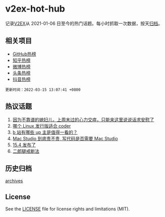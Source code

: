 # v2ex-hot-hub

 记录[V2EX](https://www.v2ex.com/)从 2021-01-06 日至今的热门话题。每小时抓取一次数据，按天[归档](archives)。
 
 ## 相关项目

- [GitHub热榜](https://github.com/lonnyzhang423/github-hot-hub)
- [知乎热榜](https://github.com/lonnyzhang423/zhihu-hot-hub)
- [微博热榜](https://github.com/lonnyzhang423/weibo-hot-hub)
- [头条热榜](https://github.com/lonnyzhang423/toutiao-hot-hub)
- [抖音热榜](https://github.com/lonnyzhang423/douyin-hot-hub)


 `更新时间：2022-03-15 13:07:41 +0800`

## 热议话题

1. [因为不靠谱的媳妇儿，上周末过的心力交瘁，只能来这里说说话求安慰了](https://www.v2ex.com/t/840273)
1. [哪个 Linux 发行版适合 coder](https://www.v2ex.com/t/840219)
1. [b 站有哪些 up 主是值得一看的？](https://www.v2ex.com/t/840328)
1. [Mac Studio 到底贵不贵, 写代码是否需要 Mac Studio](https://www.v2ex.com/t/840350)
1. [15.4 发布了](https://www.v2ex.com/t/840360)
1. [二郎腿戒断法](https://www.v2ex.com/t/840397)

## 历史归档

[archives](archives)

## License

See the [LICENSE](LICENSE) file for license rights and limitations (MIT).
